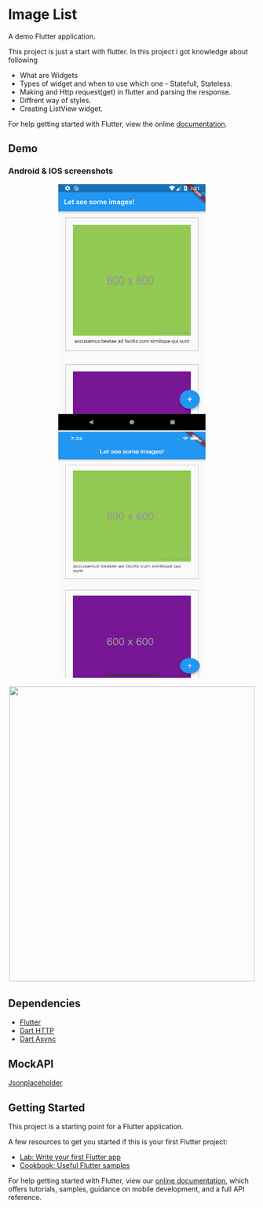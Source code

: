 # Image List

A demo Flutter application.

This project is just a start with flutter. In this project i got knowledge about following 
* What are Widgets
* Types of widget and when to use which one - Statefull, Stateless.
* Making and Http request(get) in flutter and parsing the response.
* Diffrent way of styles.
* Creating ListView widget.

For help getting started with Flutter, view the online
[documentation](https://flutter.io/).

## Demo
### Android & IOS screenshots
<p align="center">
<img src="https://github.com/Zishanr/flutterpics/blob/master/screenshot/Screenshot_1545141718.png" width="300" height="500">
<img src="https://github.com/Zishanr/flutterpics/blob/master/screenshot/Simulator%20Screen%20Shot%20-%20iPhone%20XR%20-%202018-12-18%20at%2019.32.01.png" width="300" height="500">
</p>

<p align="center">
<img src="https://github.com/Zishanr/flutterpics/blob/master/screenshot/ScreenRecording20181229at9.gif" width="500" height="600">
</p>


## Dependencies

* [Flutter](https://flutter.io/)
* [Dart HTTP](https://github.com/dart-lang/http)
* [Dart Async](https://github.com/dart-lang/async)

## MockAPI
[Jsonplaceholder](https://jsonplaceholder.typicode.com/photos)

## Getting Started

This project is a starting point for a Flutter application.

A few resources to get you started if this is your first Flutter project:

- [Lab: Write your first Flutter app](https://flutter.io/docs/get-started/codelab)
- [Cookbook: Useful Flutter samples](https://flutter.io/docs/cookbook)

For help getting started with Flutter, view our 
[online documentation](https://flutter.io/docs), which offers tutorials, 
samples, guidance on mobile development, and a full API reference.
